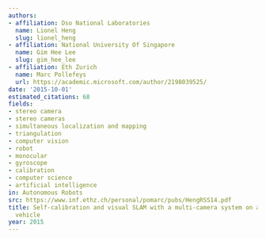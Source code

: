 ```yaml
---
authors:
- affiliation: Dso National Laboratories
  name: Lionel Heng
  slug: lionel_heng
- affiliation: National University Of Singapore
  name: Gim Hee Lee
  slug: gim_hee_lee
- affiliation: Eth Zurich
  name: Marc Pollefeys
  url: https://academic.microsoft.com/author/2198039525/
date: '2015-10-01'
estimated_citations: 68
fields:
- stereo camera
- stereo cameras
- simultaneous localization and mapping
- triangulation
- computer vision
- robot
- monocular
- gyroscope
- calibration
- computer science
- artificial intelligence
in: Autonomous Robots
src: https://www.inf.ethz.ch/personal/pomarc/pubs/HengRSS14.pdf
title: Self-calibration and visual SLAM with a multi-camera system on a micro aerial
  vehicle
year: 2015
---
```

